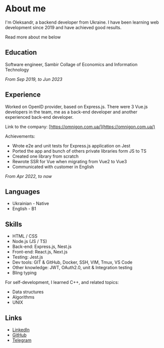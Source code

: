 # About me

I'm Oleksandr, a backend developer from Ukraine. 
I have been learning web development since 2019 and have achieved good results.

Read more about me below

## Education

Software engineer, Sambir Collage of Economics and Information Technology

*From Sep 2019, to Jun 2023*

## Experience

Worked on OpenID provider, based on Express.js. There were 3 Vue.js developers
in the team, me as a back-end developer and another experienced back-end developer.

Link to the company: [https://omnigon.com.ua/](https://omnigon.com.ua/)

Achievements:

- Wrote e2e and unit tests for Express.js application on Jest
- Ported the app and bunch of others private libraries form JS to TS
- Created one library from scratch
- Rewrote SSR for Vue when migrating from Vue2 to Vue3
- Communicated with customer in English

*From Apr 2022, to now*

## Languages

- Ukrainian - Native
- English - B1

## Skills

- HTML / CSS
- Node.js (JS / TS)
- Back-end: Express.js, Nest.js
- Front-end: React.js, Next.js
- Testing: Jest.js
- Dev tools: GIT & GitHub, Docker, SSH, VIM, Tmux, VS Code
- Other knowledge: JWT, OAuth2.0, unit & Integration testing
- Bling typing

For self-development, I learned C++, and related topics:

- Data structures
- Algorithms
- UNIX

## Links

- [LinkedIn](https://www.linkedin.com/in/oleksandr-petryk/)
- [GitHub](https://github.com/Sasha-hk)
- [Telegram](https://t.me/petryk_oleksandr)
